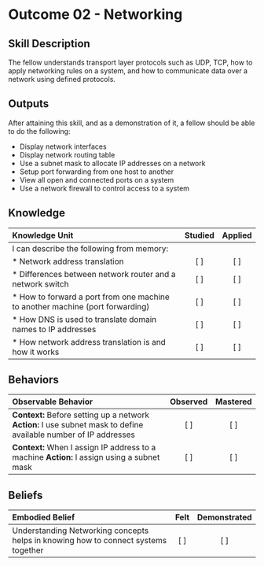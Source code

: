# Outcome 02 - Networking

Skill Description
------------------
The fellow understands transport layer protocols such as UDP, TCP, how to apply networking rules on a system, and how to communicate data over a network using defined protocols.


Outputs
----------
After attaining this skill, and as a demonstration of it, a fellow should be able to do the following:

- Display network interfaces
- Display network routing table
- Use a subnet mask to allocate IP addresses on a network
- Setup port forwarding from one host to another
- View all open and connected ports on a system
- Use a network firewall to control access to a system


## **Knowledge**

| Knowledge Unit   |      Studied      | Applied |
|:-----------------|:-----------------:|:-------:|
| I can describe the following from memory: | | |
| * Network address translation | [ ] | [ ] |
| * Differences between network router and a network switch | [ ] | [ ] |
| * How to forward a port from one machine to another machine (port forwarding) | [ ] | [ ] |
| * How DNS is used to translate domain names to IP addresses | [ ] | [ ] |
| * How network address translation is and how it works | [ ] | [ ] |



## **Behaviors**

| Observable Behavior   |      Observed      | Mastered |
|:----------------------|:------------------:|:--------:|
| **Context:** Before setting up a network **Action:** I use subnet mask to define available number of IP addresses | [ ] | [ ] |
| **Context:** When I assign IP address to a machine **Action:** I assign using a subnet mask | [ ] | [ ] |


## **Beliefs**

| Embodied Belief   |      Felt          | Demonstrated |
|:------------------|:------------------:|:------------:|
| Understanding Networking concepts helps in knowing how to connect systems together | [ ] | [ ] |
